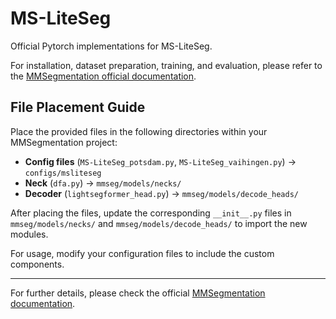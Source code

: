 # MS-LiteSeg

Official Pytorch implementations for MS-LiteSeg. 

For installation, dataset preparation, training, and evaluation, please refer to the [MMSegmentation official documentation](https://github.com/open-mmlab/mmsegmentation).  

## File Placement Guide  

Place the provided files in the following directories within your MMSegmentation project:

- **Config files** (`MS-LiteSeg_potsdam.py`, `MS-LiteSeg_vaihingen.py`) → `configs/msliteseg`
- **Neck** (`dfa.py`) → `mmseg/models/necks/`
- **Decoder** (`lightsegformer_head.py`) → `mmseg/models/decode_heads/`

After placing the files, update the corresponding `__init__.py` files in `mmseg/models/necks/` and `mmseg/models/decode_heads/` to import the new modules.

For usage, modify your configuration files to include the custom components.

---
For further details, please check the official [MMSegmentation documentation](https://github.com/open-mmlab/mmsegmentation).
